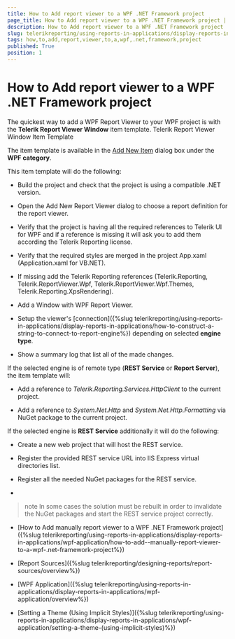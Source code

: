 ```yaml
---
title: How to Add report viewer to a WPF .NET Framework project
page_title: How to Add report viewer to a WPF .NET Framework project | for Telerik Reporting Documentation
description: How to Add report viewer to a WPF .NET Framework project
slug: telerikreporting/using-reports-in-applications/display-reports-in-applications/wpf-application/how-to-add-report-viewer-to-a-wpf-.net-framework-project
tags: how,to,add,report,viewer,to,a,wpf,.net,framework,project
published: True
position: 1
---
```


# How to Add report viewer to a WPF .NET Framework project



The quickest way to add a WPF Report Viewer to your WPF project is with the __Telerik Report Viewer Window__ item template.
      Telerik Report Viewer Window Item Template

The item template is available in the 
          [Add New Item](https://msdn.microsoft.com/en-us/library/w0572c5b%28v=vs.100%29.aspx) 
          dialog box under the __WPF category__.
        

This item template will do the following:
        

* Build the project and check that the project is using a compatible .NET version.
            

* Open the Add New Report Viewer dialog to choose a report definition for the report viewer.
            

* Verify that the project is having all the required references to Telerik UI for WPF and if a reference is missing
              it will ask you to add them according the Telerik Reporting license.
            

* Verify that the required styles are merged in the project App.xaml (Application.xaml for VB.NET).
            

* If missing add the Telerik Reporting references 
              (Telerik.Reporting, Telerik.ReportViewer.Wpf, Telerik.ReportViewer.Wpf.Themes, Telerik.Reporting.XpsRendering).
            

* Add a Window with WPF Report Viewer.
            

* Setup the viewer's [connection]({%slug telerikreporting/using-reports-in-applications/display-reports-in-applications/how-to-construct-a-string-to-connect-to-report-engine%}) depending on selected __engine type__.
            

* Show a summary log that list all of the made changes.
            

If the selected engine is of remote type (__REST Service__ or __Report Server__), the item template will:
        

* Add a reference to *Telerik.Reporting.Services.HttpClient* to the current project.
            

* Add a reference to *System.Net.Http* and *System.Net.Http.Formatting* via NuGet package to the current project.
            

If the selected engine is __REST Service__ additionally it will do the following:
        

* Create a new web project that will host the REST service.
            

* Register the provided REST service URL into IIS Express virtual directories list.
            

* Register all the needed NuGet packages for the REST service.
            

* 

>note In some cases the solution must be rebuilt in order to invalidate the NuGet packages and start the REST service project correctly.              


 * [How to Add  manually report viewer to a WPF .NET Framework project]({%slug telerikreporting/using-reports-in-applications/display-reports-in-applications/wpf-application/how-to-add--manually-report-viewer-to-a-wpf-.net-framework-project%})

 * [Report Sources]({%slug telerikreporting/designing-reports/report-sources/overview%})

 * [WPF Application]({%slug telerikreporting/using-reports-in-applications/display-reports-in-applications/wpf-application/overview%})

 * [Setting a Theme (Using Implicit Styles)]({%slug telerikreporting/using-reports-in-applications/display-reports-in-applications/wpf-application/setting-a-theme-(using-implicit-styles)%})
